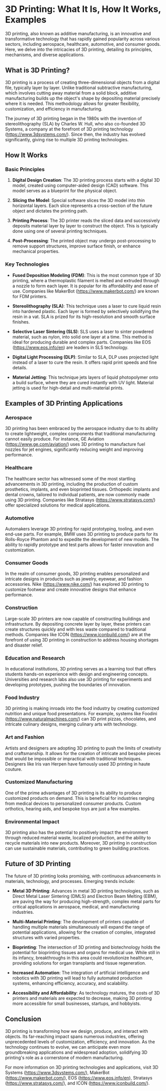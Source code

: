# 3D Printing: What It Is, How It Works, Examples

3D printing, also known as additive manufacturing, is an innovative and transformative technology that has rapidly gained popularity across various sectors, including aerospace, healthcare, automotive, and consumer goods. Here, we delve into the intricacies of 3D printing, detailing its principles, mechanisms, and diverse applications.

## What is 3D Printing?

3D printing is a process of creating three-dimensional objects from a digital file, typically layer by layer. Unlike traditional subtractive manufacturing, which involves cutting away material from a solid block, additive manufacturing builds up the object's shape by depositing material precisely where it is needed. This methodology allows for greater flexibility, customization, and efficiency in manufacturing.

The journey of 3D printing began in the 1980s with the invention of stereolithography (SLA) by Charles W. Hull, who also co-founded 3D Systems, a company at the forefront of 3D printing technology (https://www.3dsystems.com/). Since then, the industry has evolved significantly, giving rise to multiple 3D printing technologies.

## How It Works

### Basic Principles

1. **Digital Design Creation**: The 3D printing process starts with a digital 3D model, created using computer-aided design (CAD) software. This model serves as a blueprint for the physical object.
  
2. **Slicing the Model**: Special software slices the 3D model into thin horizontal layers. Each slice represents a cross-section of the future object and dictates the printing path.
  
3. **Printing Process**: The 3D printer reads the sliced data and successively deposits material layer by layer to construct the object. This is typically done using one of several printing techniques.

4. **Post-Processing**: The printed object may undergo post-processing to remove support structures, improve surface finish, or enhance mechanical properties.

### Key Technologies

- **Fused Deposition Modeling (FDM)**: This is the most common type of 3D printing, where a thermoplastic filament is melted and extruded through a nozzle to form each layer. It is popular for its affordability and ease of use. Companies like MakerBot (https://www.makerbot.com/) are known for FDM printers.

- **Stereolithography (SLA)**: This technique uses a laser to cure liquid resin into hardened plastic. Each layer is formed by selectively solidifying the resin in a vat. SLA is prized for its high-resolution and smooth surface finishes.

- **Selective Laser Sintering (SLS)**: SLS uses a laser to sinter powdered material, such as nylon, into solid one layer at a time. This method is ideal for producing durable and complex parts. Companies like EOS (https://www.eos.info/en) are leaders in SLS technology.

- **Digital Light Processing (DLP)**: Similar to SLA, DLP uses projected light instead of a laser to cure the resin. It offers rapid print speeds and fine details.

- **Material Jetting**: This technique jets layers of liquid photopolymer onto a build surface, where they are cured instantly with UV light. Material jetting is used for high-detail and multi-material prints.

## Examples of 3D Printing Applications

### Aerospace

3D printing has been embraced by the aerospace industry due to its ability to create lightweight, complex components that traditional manufacturing cannot easily produce. For instance, GE Aviation (https://www.ge.com/aviation/) uses 3D printing to manufacture fuel nozzles for jet engines, significantly reducing weight and improving performance.

### Healthcare

The healthcare sector has witnessed some of the most startling advancements in 3D printing, including the production of custom prosthetics, implants, and even bioprinted tissues. Orthopedic implants and dental crowns, tailored to individual patients, are now commonly made using 3D printing. Companies like Stratasys (https://www.stratasys.com/) offer specialized solutions for medical applications.

### Automotive

Automakers leverage 3D printing for rapid prototyping, tooling, and even end-use parts. For example, BMW uses 3D printing to produce parts for its Rolls-Royce Phantom and to expedite the development of new models. The ability to rapidly prototype and test parts allows for faster innovation and customization.

### Consumer Goods

In the realm of consumer goods, 3D printing enables personalized and intricate designs in products such as jewelry, eyewear, and fashion accessories. Nike (https://www.nike.com/) has explored 3D printing to customize footwear and create innovative designs that enhance performance.

### Construction

Large-scale 3D printers are now capable of constructing buildings and infrastructure. By depositing concrete layer by layer, these printers can create structures quickly and with less waste compared to traditional methods. Companies like ICON (https://www.iconbuild.com/) are at the forefront of using 3D printing in construction to address housing shortages and disaster relief.

### Education and Research

In educational institutions, 3D printing serves as a learning tool that offers students hands-on experience with design and engineering concepts. Universities and research labs also use 3D printing for experiments and developing prototypes, pushing the boundaries of innovation.

### Food Industry

3D printing is making inroads into the food industry by creating customized nutrition and unique food presentations. For example, systems like Foodini (https://www.naturalmachines.com/) can 3D print pizzas, chocolates, and intricate culinary designs, merging culinary arts with technology.

### Art and Fashion

Artists and designers are adopting 3D printing to push the limits of creativity and craftsmanship. It allows for the creation of intricate and bespoke pieces that would be impossible or impractical with traditional techniques. Designers like Iris van Herpen have famously used 3D printing in haute couture.

### Customized Manufacturing

One of the prime advantages of 3D printing is its ability to produce customized products on demand. This is beneficial for industries ranging from medical devices to personalized consumer products. Custom orthotics, hearing aids, and bespoke toys are just a few examples.

### Environmental Impact

3D printing also has the potential to positively impact the environment through reduced material waste, localized production, and the ability to recycle materials into new products. Moreover, 3D printing in construction can use sustainable materials, contributing to green building practices.

## Future of 3D Printing

The future of 3D printing looks promising, with continuous advancements in materials, technology, and processes. Emerging trends include:

- **Metal 3D Printing**: Advances in metal 3D printing technologies, such as Direct Metal Laser Sintering (DMLS) and Electron Beam Melting (EBM), are paving the way for producing high-strength, complex metal parts for critical applications in aerospace, medical, and manufacturing industries.

- **Multi-Material Printing**: The development of printers capable of handling multiple materials simultaneously will expand the range of potential applications, allowing for the creation of complex, integrated structures with varied properties.

- **Bioprinting**: The intersection of 3D printing and biotechnology holds the potential for bioprinting tissues and organs for medical use. While still in its infancy, breakthroughs in this area could revolutionize healthcare, providing solutions for organ transplants and tissue regeneration.

- **Increased Automation**: The integration of artificial intelligence and robotics with 3D printing will lead to fully automated production systems, enhancing efficiency, accuracy, and scalability.

- **Accessibility and Affordability**: As technology matures, the costs of 3D printers and materials are expected to decrease, making 3D printing more accessible for small businesses, startups, and hobbyists.

## Conclusion

3D printing is transforming how we design, produce, and interact with objects. Its far-reaching impact spans numerous industries, offering unprecedented levels of customization, efficiency, and innovation. As the technology continues to evolve, we can anticipate even more groundbreaking applications and widespread adoption, solidifying 3D printing's role as a cornerstone of modern manufacturing.

For more information on 3D printing technologies and applications, visit 3D Systems (https://www.3dsystems.com/), MakerBot (https://www.makerbot.com/), EOS (https://www.eos.info/en), Stratasys (https://www.stratasys.com/), and ICON (https://www.iconbuild.com/).